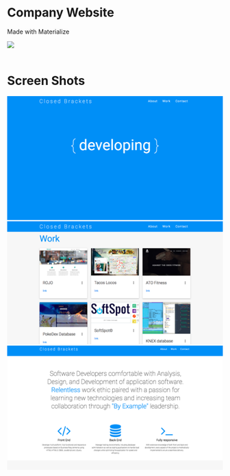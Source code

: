 <h1>Company Website</h1>
<p> Made with Materialize</p>

![](www/img/Closed_Brackets.gif)
<br>
<br>


# Screen Shots
![](www/img/1.png)
![](www/img/2.png)
![](www/img/3.png)
